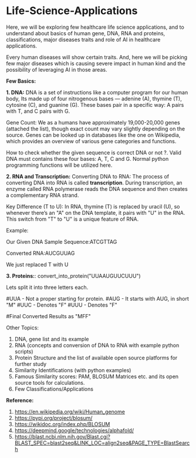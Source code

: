 # Life-Science-Applications

Here, we will be exploring few healthcare life science applications, and to understand about basics of human gene, DNA, RNA and proteins, classifications, major diseases traits and role of AI in healthcare applications.

Every human diseases will show certain traits. And, here we will be picking few major diseases which is causing severe impact in human kind and the possibility of leveraging AI in those areas. 


**Few Basics:**

**1. DNA:** DNA is a set of instructions like a computer program for our human body, Its made up of four nitrogenous bases — adenine (A), thymine (T), cytosine (C), and guanine (G). These bases pair in a specific way: A pairs with T, and C pairs with G.

Gene Count: We as a humans have approximately 19,000-20,000 genes (attached the list), though exact count may vary slightly depending on the source. Genes can be looked up in databases like the one on Wikipedia, which provides an overview of various gene categories and functions.

How to check whether the given sequence is correct DNA or not ?. Valid DNA must contains these four bases: A, T, C and G. Normal python programming functions will be utilized here.


**2. RNA and Transcription:**
Converting DNA to RNA: The process of converting DNA into RNA is called **transcription**. During transcription, an enzyme called RNA polymerase reads the DNA sequence and then creates a complementary RNA strand.

Key Difference (T to U): In RNA, thymine (T) is replaced by uracil (U), so whenever there’s an "A" on the DNA template, it pairs with "U" in the RNA. This switch from "T" to "U" is a unique feature of RNA.

Example:

Our Given DNA Sample Sequence:ATCGTTAG

Converted RNA:AUCGUUAG

We just replaced T with U

**3. Proteins:**:
convert_into_protein("UUAAUGUUCUUU")

Lets split it into three letters each. 

#UUA - Not a proper starting for protein.
#AUG - It starts with AUG, in short "M"
#UUC - Denotes "F"
#UUU - Denotes "F"

#Final Converted Results as "MFF"

Other Topics:

1. DNA, gene list and its example
2. RNA (concepts and conversion of DNA to RNA with example python scripts)
3. Protein Structure and the list of available open source platforms for further study
4. Similarity Identifications (with python examples)
5. Famous Similarity scores: PAM, BLOSUM Matrices etc. and its open source tools for calculations.
6. Few Classifications/Applications


**Reference:**
1. https://en.wikipedia.org/wiki/Human_genome
2. https://pypi.org/project/blosum/
3. https://wikidoc.org/index.php/BLOSUM
4. https://deepmind.google/technologies/alphafold/
5. https://blast.ncbi.nlm.nih.gov/Blast.cgi?BLAST_SPEC=blast2seq&LINK_LOC=align2seq&PAGE_TYPE=BlastSearch

